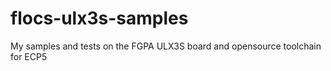 # flocs-ulx3s-samples
My samples and tests on the FGPA ULX3S board and opensource toolchain for ECP5
